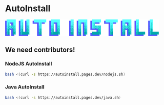 # AutoInstall
![logo](https://raw.githubusercontent.com/Sayrix/AutoInstall/main/img/logo.png)

## We need contributors!

### NodeJS AutoInstall
```sh
bash <(curl -s https://autoinstall.pages.dev/nodejs.sh)
```

### Java AutoInstall
```sh
bash <(curl -s https://autoinstall.pages.dev/java.sh)
```
